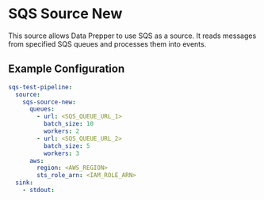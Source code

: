 # SQS Source New

This source allows Data Prepper to use SQS as a source. It reads messages from specified SQS queues and processes them into events.

## Example Configuration

```yaml
sqs-test-pipeline:
  source:
    sqs-source-new:
      queues:
        - url: <SQS_QUEUE_URL_1>
          batch_size: 10
          workers: 2
        - url: <SQS_QUEUE_URL_2>
          batch_size: 5
          workers: 3
      aws:
        region: <AWS_REGION>
        sts_role_arn: <IAM_ROLE_ARN>
  sink:
    - stdout: 
